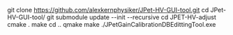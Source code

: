 git clone https://github.com/alexkernphysiker/JPet-HV-GUI-tool.git
cd JPet-HV-GUI-tool/
git submodule update --init --recursive
cd JPET-HV-adjust
cmake .
make
cd ..
qmake
make
./JPetGainCalibrationDBEdittingTool.exe

